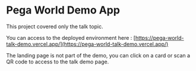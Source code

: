 # Pega World Demo App

This project covered only the talk topic.

You can access to the deployed environment here : [https://pega-world-talk-demo.vercel.app/](https://pega-world-talk-demo.vercel.app/)

The landing page is not part of the demo, you can click on a card or scan a QR code to access to the talk demo page.
